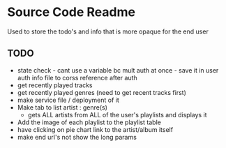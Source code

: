 # Source Code Readme

Used to store the todo's and info that is more opaque for the end user

## TODO

* state check - cant use a variable bc mult auth at once - save it in user auth info file to corss reference after auth
* get recently played tracks
* get recently played genres (need to get recent tracks first)
* make service file / deployment of it
* Make tab to list artist : genre(s)
  * gets ALL artists from ALL of the user's playlists and displays it
* Add the image of each playlist to the playlist table
* have clicking on pie chart link to the artist/album itself
* make end url's not show the long params
